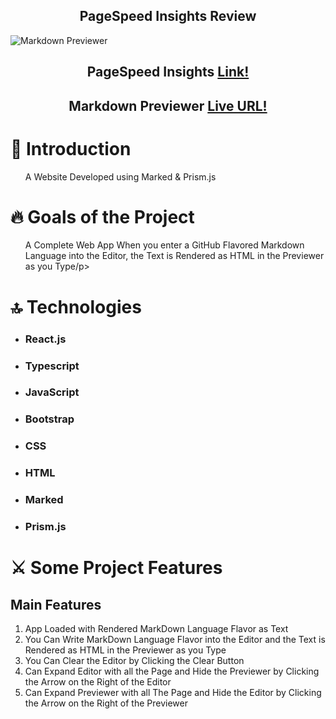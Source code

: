 <h2 align='center'>PageSpeed Insights Review</h2>
<img alt='Markdown Previewer' src='https://github.com/dev-mostafa-ali/markdown-previewer/assets/72570901/8627c7a5-1408-46e2-a313-727c2e069abe'></img>
<h2>
  <p align='center'>PageSpeed Insights 
<a href='https://pagespeed.web.dev/'>Link!</a>
    </p>
</h2>
<h2>
  <p align='center'>Markdown Previewer 
<a href='https://dev-mostafa-ali.github.io/markdown-previewer/'>Live URL!</a>
    </p>
</h2>
<h1>
📝 Introduction
  </h1>
  <ul>
  <p>A Website Developed using Marked & Prism.js</p>
    </ul>
  <h1>
🔥 Goals of the Project
  </h1>
  <ul>
  <p>
   A Complete Web App When you enter a GitHub Flavored Markdown Language into the Editor, the Text is Rendered as HTML in the Previewer as you Type/p>
    </ul>
  <h1>
🔝 Technologies
  </h1>
  <ul>
    <li>
  <h3>React.js</h3>
   </li>
    <li>
  <h3>Typescript</h3>
   </li>
   <li>
  <h3>JavaScript</h3>
   </li>
   <li>
  <h3>Bootstrap</h3>
   </li>
   <li>
  <h3>CSS</h3>
   </li>
   <li>
  <h3>HTML</h3>
   </li>
   <li>
  <h3>Marked</h3>
   </li>
   <li>
  <h3>Prism.js</h3>
   </li>
  </ul>
<h1>
 ⚔️ Some Project Features
</h1>
<h2>Main Features</h2>
<ol>
 <li>App Loaded with Rendered MarkDown Language Flavor as Text</li>
 <li>You Can Write MarkDown Language Flavor into the Editor and the Text is Rendered as HTML in the Previewer as you Type</li>
 <li>You Can Clear the Editor by Clicking the Clear Button</li>
 <li>Can Expand Editor with all the Page and Hide the Previewer by Clicking the Arrow on the Right of the Editor</li>
 <li>Can Expand Previewer with all The Page and Hide the Editor by Clicking the Arrow on the Right of the Previewer</li>
</ol>
